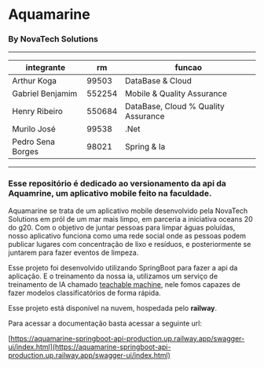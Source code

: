 # Aquamarine
### By NovaTech Solutions
---
| integrante        | rm     | funcao                              |
| ----------------- | ------ | ----------------------------------- |
| Arthur Koga       | 99503  | DataBase & Cloud                    |
| Gabriel Benjamim  | 552254 | Mobile & Quality Assurance          |
| Henry Ribeiro     | 550684 | DataBase, Cloud % Quality Assurance |
| Murilo José       | 99538  | .Net                                |
| Pedro Sena Borges | 98021  | Spring & Ia                         |
---

### Esse repositório é dedicado ao versionamento da api da Aquamrine, um aplicativo mobile feito na faculdade.

Aquamarine se trata de um aplicativo mobile desenvolvido pela NovaTech Solutions em pról de um mar mais limpo, em parceria a iniciativa oceans 20 do g20. Com o objetivo de juntar pessoas para limpar águas poluídas, nosso aplicativo funciona como uma rede social onde as pessoas podem publicar lugares com concentração de lixo e resíduos, e posteriormente se juntarem para fazer eventos de limpeza.

Esse projeto foi desenvolvido utilizando SpringBoot para fazer a api da aplicação. E o treinamento da nossa ia, utilizamos um serviço de treinamento de IA chamado [teachable machine](https://teachablemachine.withgoogle.com/), nele fomos capazes de fazer modelos classificatórios de forma rápida.

Esse projeto está disponível na nuvem, hospedada pelo <strong>railway</strong>.

Para acessar a documentação basta acessar a seguinte url: 

[https://aquamarine-springboot-api-production.up.railway.app/swagger-ui/index.html](https://aquamarine-springboot-api-production.up.railway.app/swagger-ui/index.html)